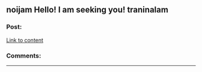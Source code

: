 ## noijam Hello! I am seeking you! traninalam

### Post:

[Link to content](http://imgur.com/an8GI3Z)

### Comments:

---

